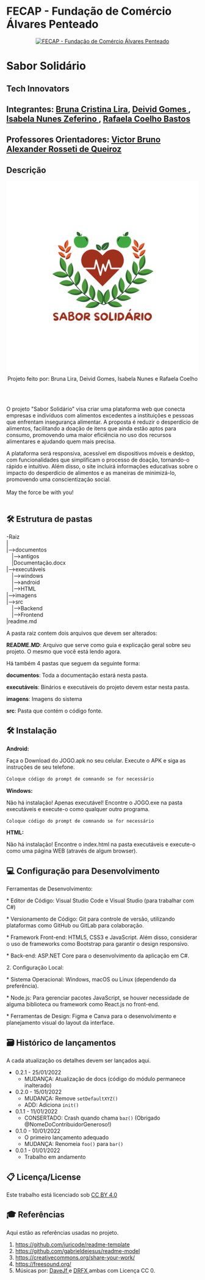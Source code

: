 # FECAP - Fundação de Comércio Álvares Penteado

<p align="center">
<a href= "https://www.fecap.br/"><img src="https://encrypted-tbn0.gstatic.com/images?q=tbn:ANd9GcRhZPrRa89Kma0ZZogxm0pi-tCn_TLKeHGVxywp-LXAFGR3B1DPouAJYHgKZGV0XTEf4AE&usqp=CAU" alt="FECAP - Fundação de Comércio Álvares Penteado" border="0"></a>
</p>

# Sabor Solidário

## Tech Innovators

## Integrantes: <a href="https://www.linkedin.com/in/brunacristinalira/">Bruna Cristina Lira</a>, <a href="https://www.linkedin.com/in/deivid-gomes09/">Deivid Gomes </a>, <a href="https://www.linkedin.com/in/isabela-nunes-zeferino/">Isabela Nunes Zeferino </a>, <a href="https://www.linkedin.com/in/rafaela-coelho-bastos-7b8ba61b4/">Rafaela Coelho Bastos</a>
## Professores Orientadores: <a href="https://www.linkedin.com/in/victorbarq/">Victor Bruno Alexander Rosseti de Queiroz</a>

## Descrição

<p align="center">
<img src="imagens/rafaela ngc  (2).png" alt="Sabor Solidario" border="0">
    Projeto feito por: Bruna Lira, Deivid Gomes, Isabela Nunes e Rafaela Coelho
</p>



<br><br>

O projeto "Sabor Solidário" visa criar uma plataforma web que conecta empresas e indivíduos com alimentos excedentes a instituições e pessoas que enfrentam insegurança alimentar. A proposta é reduzir o desperdício de alimentos, facilitando a doação de itens que ainda estão aptos para consumo, promovendo uma maior eficiência no uso dos recursos alimentares e ajudando quem mais precisa.

A plataforma será responsiva, acessível em dispositivos móveis e desktop, com funcionalidades que simplificam o processo de doação, tornando-o rápido e intuitivo. Além disso, o site incluirá informações educativas sobre o impacto do desperdício de alimentos e as maneiras de minimizá-lo, promovendo uma conscientização social.
<br><br>
May the force be with you!
<br><br>

## 🛠 Estrutura de pastas

-Raiz<br>
|<br>
|-->documentos<br>
  &emsp;|-->antigos<br>
  &emsp;|Documentação.docx<br>
|-->executáveis<br>
  &emsp;|-->windows<br>
  &emsp;|-->android<br>
  &emsp;|-->HTML<br>
|-->imagens<br>
|-->src<br>
  &emsp;|-->Backend<br>
  &emsp;|-->Frontend<br>
|readme.md<br>

A pasta raiz contem dois arquivos que devem ser alterados:

<b>README.MD</b>: Arquivo que serve como guia e explicação geral sobre seu projeto. O mesmo que você está lendo agora.

Há também 4 pastas que seguem da seguinte forma:

<b>documentos</b>: Toda a documentação estará nesta pasta.

<b>executáveis</b>: Binários e executáveis do projeto devem estar nesta pasta.

<b>imagens</b>: Imagens do sistema

<b>src</b>: Pasta que contém o código fonte.

## 🛠 Instalação

<b>Android:</b>

Faça o Download do JOGO.apk no seu celular.
Execute o APK e siga as instruções de seu telefone.

```sh
Coloque código do prompt de comnando se for necessário
```

<b>Windows:</b>

Não há instalação! Apenas executável!
Encontre o JOGO.exe na pasta executáveis e execute-o como qualquer outro programa.

```sh
Coloque código do prompt de comnando se for necessário
```

<b>HTML:</b>

Não há instalação!
Encontre o index.html na pasta executáveis e execute-o como uma página WEB (através de algum browser).

## 💻 Configuração para Desenvolvimento
 <p> Ferramentas de Desenvolvimento:<p/>
<p> * Editor de Código: Visual Studio Code e Visual Studio (para trabalhar com C#) <p/>
<p> * Versionamento de Código: Git para controle de versão, utilizando plataformas como GitHub ou GitLab para colaboração.<p/>
<p> * Framework Front-end: HTML5, CSS3 e JavaScript. Além disso, considerar o uso de frameworks como Bootstrap para garantir o design responsivo.<p/>
<p> * Back-end: ASP.NET Core para o desenvolvimento da aplicação em C#.<p/>
<p> 2. Configuração Local:<p/>
<p> * Sistema Operacional: Windows, macOS ou Linux (dependendo da preferência).<p/>
<p> * Node.js: Para gerenciar pacotes JavaScript, se houver necessidade de alguma biblioteca ou framework como React.js no front-end.<p/>
<p> * Ferramentas de Design: Figma e Canva para o desenvolvimento e planejamento visual do layout da interface.<p/>


## 🗃 Histórico de lançamentos

A cada atualização os detalhes devem ser lançados aqui.

* 0.2.1 - 25/01/2022
    * MUDANÇA: Atualização de docs (código do módulo permanece inalterado)
* 0.2.0 - 15/01/2022
    * MUDANÇA: Remove `setDefaultXYZ()`
    * ADD: Adiciona `init()`
* 0.1.1 - 11/01/2022
    * CONSERTADO: Crash quando chama `baz()` (Obrigado @NomeDoContribuidorGeneroso!)
* 0.1.0 - 10/01/2022
    * O primeiro lançamento adequado
    * MUDANÇA: Renomeia `foo()` para `bar()`
* 0.0.1 - 01/01/2022
    * Trabalho em andamento

## 📋 Licença/License
<p xmlns:cc="http://creativecommons.org/ns#" >Este trabalho está licenciado sob <a href="https://creativecommons.org/licenses/by/4.0/?ref=chooser-v1" target="_blank" rel="license noopener noreferrer" style="display:inline-block;">CC BY 4.0<img style="height:22px!important;margin-left:3px;vertical-align:text-bottom ;" src="https://mirrors.creativecommons.org/presskit/icons/cc.svg?ref=chooser-v1" alt=""><img style="height:22px!important;margin-left:3px;vertical -align:texto inferior;" src="https://mirrors.creativecommons.org/presskit/icons/by.svg?ref=chooser-v1" alt=""></a></p>

## 🎓 Referências

Aqui estão as referências usadas no projeto.

1. <https://github.com/iuricode/readme-template>
2. <https://github.com/gabrieldejesus/readme-model>
3. <https://creativecommons.org/share-your-work/>
4. <https://freesound.org/>
5. Músicas por: <a href="https://freesound.org/people/DaveJf/sounds/616544/"> DaveJf </a> e <a href="https://freesound.org/people/DRFX/sounds/338986/"> DRFX </a> ambas com Licença CC 0.
